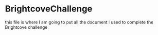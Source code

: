 # BrightcoveChallenge
this file is where I am going to put all the document I used to complete the Brightcove challenge
